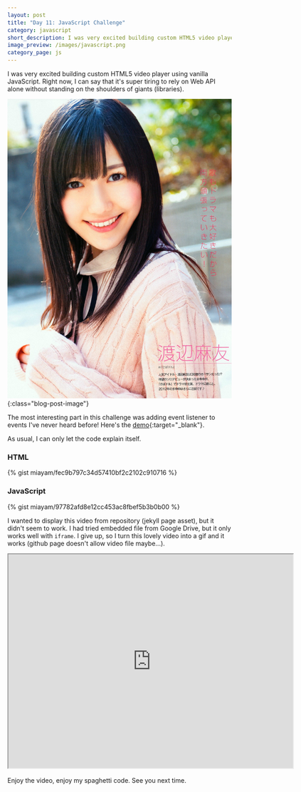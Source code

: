 ```yaml
---
layout: post
title: "Day 11: JavaScript Challenge"
category: javascript
short_description: I was very excited building custom HTML5 video player using vanilla JavaScript. Right now, I can say that it's super tiring to rely on Web API alone without standing on the shoulders of giants (libraries).
image_preview: /images/javascript.png
category_page: js
---
```


I was very excited building custom HTML5 video player using vanilla JavaScript.
Right now, I can say that it's super tiring to rely on Web API alone without
standing on the shoulders of giants (libraries).

![Oh no!](/images/ohno.jpg){:class="blog-post-image"}

The most interesting part in this challenge was adding event listener to events
I've never heard before! Here's the [demo](/demo_day11){:target="_blank"}.

As usual, I can only let the code explain itself.

### HTML
{% gist miayam/fec9b797c34d57410bf2c2102c910716 %}

### JavaScript
{% gist miayam/97782afd8e12cc453ac8fbef5b3b0b00 %}

I wanted to display this video from repository (jekyll page asset), but it
didn't seem to work. I had tried embedded file from Google Drive,
but it only works well with  `iframe`. I give up, so I turn this lovely video
into a gif and it works (github page doesn't allow video file maybe...).

<iframe src="https://drive.google.com/file/d/0B3JS_US2ZdAvb29sZnp2Y3RDWnM/preview" width="640" height="480"></iframe>

Enjoy the video, enjoy my spaghetti code. See you next time.

